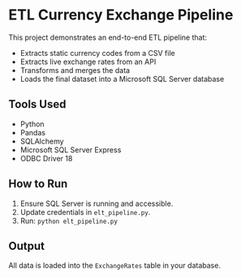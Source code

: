 # ETL Currency Exchange Pipeline

This project demonstrates an end-to-end ETL pipeline that:
- Extracts static currency codes from a CSV file
- Extracts live exchange rates from an API
- Transforms and merges the data
- Loads the final dataset into a Microsoft SQL Server database

## Tools Used
- Python
- Pandas
- SQLAlchemy
- Microsoft SQL Server Express
- ODBC Driver 18

## How to Run
1. Ensure SQL Server is running and accessible.
2. Update credentials in `elt_pipeline.py`.
3. Run: `python elt_pipeline.py`

## Output
All data is loaded into the `ExchangeRates` table in your database.

